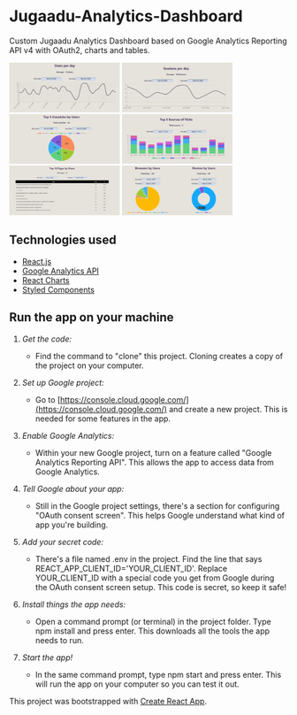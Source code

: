# Jugaadu-Analytics-Dashboard

Custom Jugaadu Analytics Dashboard based on Google Analytics Reporting API v4 with OAuth2, charts and tables.

<p float="left">
    <img src="src/assets/images/users.JPG" alt="users visits" width="200" height="90"/>
    <img src="src/assets/images/sessions.JPG" alt="users sessions" width="200" height="90"/>
    <img src="src/assets/images/countries.JPG" alt="countries" width="200" height="90"/>
    <img src="src/assets/images/sources.JPG" alt="sources" width="200" height="90"/>
    <img src="src/assets/images/pages.JPG" alt="pageviews" width="200" height="90"/>
    <img src="src/assets/images/browsers-devices.JPG" alt="browsers and devices" width="200" height="90"/>
</p>

## Technologies used

- [React.js](https://reactjs.org/)
- [Google Analytics API](https://developers.google.com/analytics/devguides/reporting/core/v4)
- [React Charts](https://github.com/jerairrest/react-chartjs-2)
- [Styled Components](https://styled-components.com/)

## Run the app on your machine

1. *Get the code:*  
   - Find the command to "clone" this project. Cloning creates a copy of the project on your computer.

2. *Set up Google project:*  
   - Go to [https://console.cloud.google.com/](https://console.cloud.google.com/) and create a new project. This is needed for some features in the app.

3. *Enable Google Analytics:*  
   - Within your new Google project, turn on a feature called "Google Analytics Reporting API". This allows the app to access data from Google Analytics.

4. *Tell Google about your app:*  
   - Still in the Google project settings, there's a section for configuring "OAuth consent screen". This helps Google understand what kind of app you're building.

5. *Add your secret code:*  
   - There's a file named .env in the project. Find the line that says REACT_APP_CLIENT_ID='YOUR_CLIENT_ID'. Replace YOUR_CLIENT_ID with a special code you get from Google during the OAuth consent screen setup. This code is secret, so keep it safe!

6. *Install things the app needs:*  
   - Open a command prompt (or terminal) in the project folder. Type npm install and press enter. This downloads all the tools the app needs to run.

7. *Start the app!*  
   - In the same command prompt, type npm start and press enter. This will run the app on your computer so you can test it out.
  
This project was bootstrapped with [Create React App](https://github.com/facebook/create-react-app).
